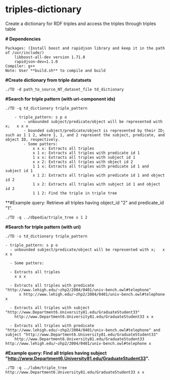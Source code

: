# triples-dictionary
Create a dictionary for RDF triples and access the triples through triples table

**# Dependencies**

	Packages: (Install boost and rapidjson library and keep it in the path of /usr/include/)
 		libboost-all-dev version 1.71.0
   		rapidjson-dev=1.1.0
	Compiler: g++ 
	Note: User **build.sh** to compile and build

**#Create dictionary from triple datatsets**

	./TD -d path_to_source_NT_dataset_file td_dictionary

**#Search for triple pattern (with uri-component ids)**

	./TD -q td_dictionary triple_pattern

		- triple_pattern: s p o
			- unbounded subject/predicate/object will be represented with x;   x x x
			- bounded subject/predicate/object is represented by their ID; such as 1 1 2, where 1, 1, and 2 represent the subject, predicate, and object ID, respectively.
			- Some patters: 
				x x x: Extracts all triples
				x 1 x: Extracts all triples with predicate id 1
				1 x x: Extracts all triples with subject id 1
				x x 2: Extracts all triples with object id 2
				1 1 x: Extracts all triples with predicate id 1 and subject id 1
				x 1 2: Extracts all triples with predicate id 1 and object id 2
				1 x 2: Extracts all triples with subject id 1 and object id 2
				1 1 2: Find the triple in triple tree

**#Example query: Retrieve all triples having object_id "2" and predicate_id "1".
 
    ./TD -q ../dbpedia/triple_tree x 1 2	


**#Search for triple pattern (with uri)**

	./TD -s td_dictionary triple_pattern

    - triple_pattern: s p o
      - unbounded subject/predicate/object will be represented with x;   x x x
      
      - Some patters: 
      
      - Extracts all triples 
        x x x
  
      - Extracts all triples with predicate "http://www.lehigh.edu/~zhp2/2004/0401/univ-bench.owl#telephone" 
          x http://www.lehigh.edu/~zhp2/2004/0401/univ-bench.owl#telephone x
          
      - Extracts all triples with subject "http://www.Department6.University81.edu/GraduateStudent33"
        http://www.Department6.University81.edu/GraduateStudent33 x x
        
      - Extracts all triples with predicate "http://www.lehigh.edu/~zhp2/2004/0401/univ-bench.owl#telephone" and subject "http://www.Department6.University81.edu/GraduateStudent33"
        http://www.Department6.University81.edu/GraduateStudent33 http://www.lehigh.edu/~zhp2/2004/0401/univ-bench.owl#telephone x



**#Example query: 	Find all triples having subject "http://www.Department6.University81.edu/GraduateStudent33".**
		
    ./TD -q ../lubm/triple_tree http://www.Department6.University81.edu/GraduateStudent33 x x


  
